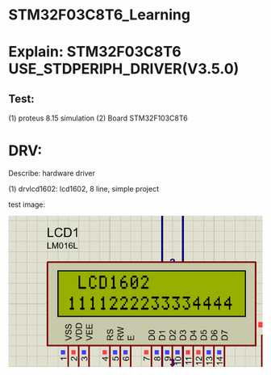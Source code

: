 # STM32F03C8T6_Learning
# Explain: STM32F03C8T6 USE_STDPERIPH_DRIVER(V3.5.0)

## Test:
(1) proteus 8.15 simulation
(2) Board STM32F103C8T6


# DRV:
Describe: hardware driver 

(1) drvlcd1602: lcd1602, 8 line, simple project

test image:

![LCD1602 test](IMAGES/LCD1602-PROTEUS.png)

